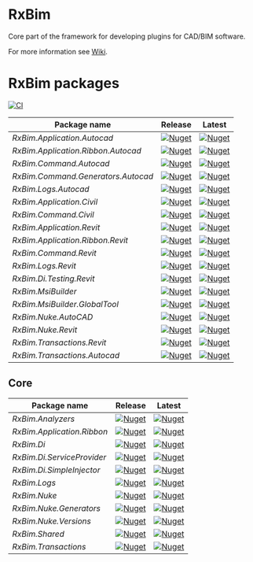 # RxBim

Core part of the framework for developing plugins for CAD/BIM software.

For more information see [Wiki](https://github.com/ReactiveBIM/RxBim/wiki).

# RxBim packages

[![CI](https://github.com/ReactiveBIM/RxBim/actions/workflows/CI.yml/badge.svg)](https://github.com/ReactiveBIM/RxBim/actions)

| Package name                       | Release                                                                                                                                                 | Latest                                                                                                                                                                    |
|------------------------------------|---------------------------------------------------------------------------------------------------------------------------------------------------------|---------------------------------------------------------------------------------------------------------------------------------------------------------------------------|
| *RxBim.Application.Autocad*        | [![Nuget](https://img.shields.io/nuget/v/RxBim.Application.Autocad?style=flat)](https://www.nuget.org/packages/RxBim.Application.Autocad)               | [![Nuget](https://img.shields.io/nuget/vpre/RxBim.Application.Autocad?style=flat)](https://www.nuget.org/packages/RxBim.Application.Autocad/absoluteLatest)               |
| *RxBim.Application.Ribbon.Autocad* | [![Nuget](https://img.shields.io/nuget/v/RxBim.Application.Ribbon.Autocad?style=flat)](https://www.nuget.org/packages/RxBim.Application.Ribbon.Autocad) | [![Nuget](https://img.shields.io/nuget/vpre/RxBim.Application.Ribbon.Autocad?style=flat)](https://www.nuget.org/packages/RxBim.Application.Ribbon.Autocad/absoluteLatest) |
| *RxBim.Command.Autocad*            | [![Nuget](https://img.shields.io/nuget/v/RxBim.Command.Autocad?style=flat)](https://www.nuget.org/packages/RxBim.Command.Autocad)                       | [![Nuget](https://img.shields.io/nuget/vpre/RxBim.Command.Autocad?style=flat)](https://www.nuget.org/packages/RxBim.Command.Autocad/absoluteLatest)                       |
| *RxBim.Command.Generators.Autocad* | [![Nuget](https://img.shields.io/nuget/v/RxBim.Command.Generators.Autocad?style=flat)](https://www.nuget.org/packages/RxBim.Command.Generators.Autocad) | [![Nuget](https://img.shields.io/nuget/vpre/RxBim.Command.Generators.Autocad?style=flat)](https://www.nuget.org/packages/RxBim.Command.Generators.Autocad/absoluteLatest) |
| *RxBim.Logs.Autocad*               | [![Nuget](https://img.shields.io/nuget/v/RxBim.Logs.Autocad?style=flat)](https://www.nuget.org/packages/RxBim.Logs.Autocad)                             | [![Nuget](https://img.shields.io/nuget/vpre/RxBim.Logs.Autocad?style=flat)](https://www.nuget.org/packages/RxBim.Logs.Autocad/absoluteLatest)                             |
| *RxBim.Application.Civil*          | [![Nuget](https://img.shields.io/nuget/v/RxBim.Application.Civil?style=flat)](https://www.nuget.org/packages/RxBim.Application.Civil)                   | [![Nuget](https://img.shields.io/nuget/vpre/RxBim.Application.Civil?style=flat)](https://www.nuget.org/packages/RxBim.Application.Civil/absoluteLatest)                   |
| *RxBim.Command.Civil*              | [![Nuget](https://img.shields.io/nuget/v/RxBim.Command.Civil?style=flat)](https://www.nuget.org/packages/RxBim.Command.Civil)                           | [![Nuget](https://img.shields.io/nuget/vpre/RxBim.Command.Civil?style=flat)](https://www.nuget.org/packages/RxBim.Command.Civil/absoluteLatest)                           |
| *RxBim.Application.Revit*          | [![Nuget](https://img.shields.io/nuget/v/RxBim.Application.Revit?style=flat)](https://www.nuget.org/packages/RxBim.Application.Revit)                   | [![Nuget](https://img.shields.io/nuget/vpre/RxBim.Application.Revit?style=flat)](https://www.nuget.org/packages/RxBim.Application.Revit/absoluteLatest)                   |
| *RxBim.Application.Ribbon.Revit*   | [![Nuget](https://img.shields.io/nuget/v/RxBim.Application.Ribbon.Revit?style=flat)](https://www.nuget.org/packages/RxBim.Application.Ribbon.Revit)     | [![Nuget](https://img.shields.io/nuget/vpre/RxBim.Application.Ribbon.Revit?style=flat)](https://www.nuget.org/packages/RxBim.Application.Ribbon.Revit/absoluteLatest)     |
| *RxBim.Command.Revit*              | [![Nuget](https://img.shields.io/nuget/v/RxBim.Command.Revit?style=flat)](https://www.nuget.org/packages/xBim.Command.Revit)                            | [![Nuget](https://img.shields.io/nuget/vpre/RxBim.Command.Revit?style=flat)](https://www.nuget.org/packages/xBim.Command.Revit/absoluteLatest)                            |
| *RxBim.Logs.Revit*                 | [![Nuget](https://img.shields.io/nuget/v/RxBim.Logs.Revit?style=flat)](https://www.nuget.org/packages/RxBim.Logs.Revit)                                 | [![Nuget](https://img.shields.io/nuget/vpre/RxBim.Logs.Revit?style=flat)](https://www.nuget.org/packages/RxBim.Logs.Revit/absoluteLatest)                                 |
| *RxBim.Di.Testing.Revit*           | [![Nuget](https://img.shields.io/nuget/v/RxBim.Di.Testing.Revit?style=flat)](https://www.nuget.org/packages/RxBim.Di.Testing.Revit)                     | [![Nuget](https://img.shields.io/nuget/vpre/RxBim.Di.Testing.Revit?style=flat)](https://www.nuget.org/packages/RxBim.Di.Testing.Revit/absoluteLatest)                     |
| *RxBim.MsiBuilder*                 | [![Nuget](https://img.shields.io/nuget/v/RxBim.MsiBuilder?style=flat)](https://www.nuget.org/packages/RxBim.MsiBuilder)                                 | [![Nuget](https://img.shields.io/nuget/vpre/RxBim.MsiBuilder?style=flat)](https://www.nuget.org/packages/RxBim.MsiBuilder/absoluteLatest)                                 |
| *RxBim.MsiBuilder.GlobalTool*      | [![Nuget](https://img.shields.io/nuget/v/RxBim.MsiBuilder.GlobalTool?style=flat)](https://www.nuget.org/packages/RxBim.MsiBuilder.GlobalTool)           | [![Nuget](https://img.shields.io/nuget/vpre/RxBim.MsiBuilder.GlobalTool?style=flat)](https://www.nuget.org/packages/RxBim.MsiBuilder.GlobalTool/absoluteLatest)           |
| *RxBim.Nuke.AutoCAD*               | [![Nuget](https://img.shields.io/nuget/v/RxBim.Nuke.AutoCAD?style=flat)](https://www.nuget.org/packages/RxBim.Nuke.AutoCAD)                             | [![Nuget](https://img.shields.io/nuget/vpre/RxBim.Nuke.AutoCAD?style=flat)](https://www.nuget.org/packages/RxBim.Nuke.AutoCAD/absoluteLatest)                             |
| *RxBim.Nuke.Revit*                 | [![Nuget](https://img.shields.io/nuget/v/RxBim.Nuke.Revit?style=flat)](https://www.nuget.org/packages/RxBim.Nuke.Revit)                                 | [![Nuget](https://img.shields.io/nuget/vpre/RxBim.Nuke.Revit?style=flat)](https://www.nuget.org/packages/RxBim.Nuke.Revit/absoluteLatest)                                 |
| *RxBim.Transactions.Revit*         | [![Nuget](https://img.shields.io/nuget/v/RxBim.Transactions.Revit?style=flat)](https://www.nuget.org/packages/RxBim.Transactions.Revit)                 | [![Nuget](https://img.shields.io/nuget/vpre/RxBim.Transactions.Revit?style=flat)](https://www.nuget.org/packages/RxBim.Transactions.Revit/absoluteLatest)                 |
| *RxBim.Transactions.Autocad*       | [![Nuget](https://img.shields.io/nuget/v/RxBim.Transactions.Autocad?style=flat)](https://www.nuget.org/packages/RxBim.Transactions.Autocad)             | [![Nuget](https://img.shields.io/nuget/vpre/RxBim.Transactions.Autocad?style=flat)](https://www.nuget.org/packages/RxBim.Transactions.Autocad/absoluteLatest)             |

## Core

| Package name               | Release                                                                                                                                 | Latest                                                                                                                                                    |
|----------------------------|-----------------------------------------------------------------------------------------------------------------------------------------|-----------------------------------------------------------------------------------------------------------------------------------------------------------|
| *RxBim.Analyzers*          | [![Nuget](https://img.shields.io/nuget/v/RxBim.Analyzers?style=flat)](https://www.nuget.org/packages/RxBim.Analyzers)                   | [![Nuget](https://img.shields.io/nuget/vpre/RxBim.Analyzers?style=flat)](https://www.nuget.org/packages/RxBim.Analyzers/absoluteLatest)                   |
| *RxBim.Application.Ribbon* | [![Nuget](https://img.shields.io/nuget/v/RxBim.Application.Ribbon?style=flat)](https://www.nuget.org/packages/RxBim.Application.Ribbon) | [![Nuget](https://img.shields.io/nuget/vpre/RxBim.Application.Ribbon?style=flat)](https://www.nuget.org/packages/RxBim.Application.Ribbon/absoluteLatest) |
| *RxBim.Di*                 | [![Nuget](https://img.shields.io/nuget/v/RxBim.Di?style=flat)](https://www.nuget.org/packages/RxBim.Di)                                 | [![Nuget](https://img.shields.io/nuget/vpre/RxBim.Di?style=flat)](https://www.nuget.org/packages/RxBim.Di/absoluteLatest)                                 |
| *RxBim.Di.ServiceProvider* | [![Nuget](https://img.shields.io/nuget/v/RxBim.Di.ServiceProvider?style=flat)](https://www.nuget.org/packages/RxBim.Di.ServiceProvider) | [![Nuget](https://img.shields.io/nuget/vpre/RxBim.Di.ServiceProvider?style=flat)](https://www.nuget.org/packages/RxBim.Di.ServiceProvider/absoluteLatest) |
| *RxBim.Di.SimpleInjector*  | [![Nuget](https://img.shields.io/nuget/v/RxBim.Di.SimpleInjector?style=flat)](https://www.nuget.org/packages/RxBim.Di.SimpleInjector)   | [![Nuget](https://img.shields.io/nuget/vpre/RxBim.Di.SimpleInjector?style=flat)](https://www.nuget.org/packages/RxBim.Di.SimpleInjector/absoluteLatest)   |
| *RxBim.Logs*               | [![Nuget](https://img.shields.io/nuget/v/RxBim.Logs?style=flat)](https://www.nuget.org/packages/RxBim.Logs)                             | [![Nuget](https://img.shields.io/nuget/vpre/RxBim.Logs?style=flat)](https://www.nuget.org/packages/RxBim.Logs/absoluteLatest)                             |
| *RxBim.Nuke*               | [![Nuget](https://img.shields.io/nuget/v/RxBim.Nuke?style=flat)](https://www.nuget.org/packages/RxBim.Nuke)                             | [![Nuget](https://img.shields.io/nuget/vpre/RxBim.Nuke?style=flat)](https://www.nuget.org/packages/RxBim.Nuke/absoluteLatest)                             |
| *RxBim.Nuke.Generators*    | [![Nuget](https://img.shields.io/nuget/v/RxBim.Nuke.Generators?style=flat)](https://www.nuget.org/packages/RxBim.Nuke.Generators)       | [![Nuget](https://img.shields.io/nuget/vpre/RxBim.Nuke.Generators?style=flat)](https://www.nuget.org/packages/RxBim.Nuke.Generators/absoluteLatest)       |
| *RxBim.Nuke.Versions*      | [![Nuget](https://img.shields.io/nuget/v/RxBim.Nuke.Versions?style=flat)](https://www.nuget.org/packages/RxBim.Nuke.Versions)           | [![Nuget](https://img.shields.io/nuget/vpre/RxBim.Nuke.Versions?style=flat)](https://www.nuget.org/packages/RxBim.Nuke.Versions/absoluteLatest)           |
| *RxBim.Shared*             | [![Nuget](https://img.shields.io/nuget/v/RxBim.Shared?style=flat)](https://www.nuget.org/packages/RxBim.Shared)                         | [![Nuget](https://img.shields.io/nuget/vpre/RxBim.Shared?style=flat)](https://www.nuget.org/packages/RxBim.Shared/absoluteLatest)                         |
| *RxBim.Transactions*       | [![Nuget](https://img.shields.io/nuget/v/RxBim.Transactions?style=flat)](https://www.nuget.org/packages/RxBim.Transactions)             | [![Nuget](https://img.shields.io/nuget/vpre/RxBim.Transactions?style=flat)](https://www.nuget.org/packages/RxBim.Transactions/absoluteLatest)             |
